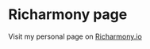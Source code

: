 # Richarmony page

[](https://github.com/richarmony/richarmony.github.io)

Visit my personal page on [Richarmony.io](https://richarmony.github.io/)
